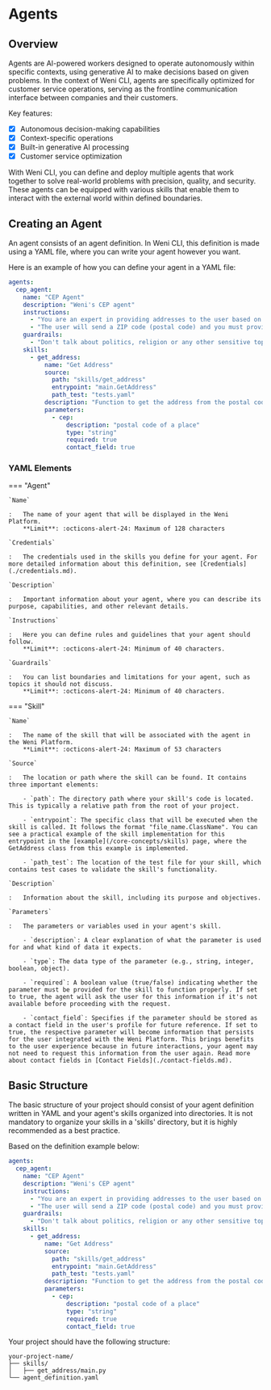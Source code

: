 # Agents

## Overview

Agents are AI-powered workers designed to operate autonomously within specific contexts, using generative AI to make decisions based on given problems. In the context of Weni CLI, agents are specifically optimized for customer service operations, serving as the frontline communication interface between companies and their customers.

Key features:

- [x] Autonomous decision-making capabilities
- [x] Context-specific operations
- [x] Built-in generative AI processing
- [x] Customer service optimization

With Weni CLI, you can define and deploy multiple agents that work together to solve real-world problems with precision, quality, and security. These agents can be equipped with various skills that enable them to interact with the external world within defined boundaries.

## Creating an Agent

An agent consists of an agent definition. In Weni CLI, this definition is made using a YAML file, where you can write your agent however you want.

Here is an example of how you can define your agent in a YAML file:

``` yaml title="agent_definition.yaml"
agents:
  cep_agent:
    name: "CEP Agent"
    description: "Weni's CEP agent"
    instructions:
      - "You are an expert in providing addresses to the user based on a postal code provided by the user"
      - "The user will send a ZIP code (postal code) and you must provide the address corresponding to this code."
    guardrails:
      - "Don't talk about politics, religion or any other sensitive topic. Keep it neutral."
    skills:
      - get_address:
          name: "Get Address"
          source: 
            path: "skills/get_address"
            entrypoint: "main.GetAddress"
            path_test: "tests.yaml"
          description: "Function to get the address from the postal code"
          parameters:
            - cep:
                description: "postal code of a place"
                type: "string"
                required: true
                contact_field: true
```

### YAML Elements

=== "Agent"

    `Name`

    :   The name of your agent that will be displayed in the Weni Platform.  
        **Limit**: :octicons-alert-24: Maximum of 128 characters

    `Credentials`

    :   The credentials used in the skills you define for your agent. For more detailed information about this definition, see [Credentials](./credentials.md).

    `Description`

    :   Important information about your agent, where you can describe its purpose, capabilities, and other relevant details.

    `Instructions`

    :   Here you can define rules and guidelines that your agent should follow.  
        **Limit**: :octicons-alert-24: Minimum of 40 characters.

    `Guardrails`

    :   You can list boundaries and limitations for your agent, such as topics it should not discuss.  
        **Limit**: :octicons-alert-24: Minimum of 40 characters.

=== "Skill"

    `Name`

    :   The name of the skill that will be associated with the agent in the Weni Platform.  
        **Limit**: :octicons-alert-24: Maximum of 53 characters

    `Source`

    :   The location or path where the skill can be found. It contains three important elements:
        
        - `path`: The directory path where your skill's code is located. This is typically a relative path from the root of your project.
        
        - `entrypoint`: The specific class that will be executed when the skill is called. It follows the format "file_name.ClassName". You can see a practical example of the skill implementation for this entrypoint in the [example](/core-concepts/skills) page, where the GetAddress class from this example is implemented.
        
        - `path_test`: The location of the test file for your skill, which contains test cases to validate the skill's functionality.

    `Description`

    :   Information about the skill, including its purpose and objectives.

    `Parameters`

    :   The parameters or variables used in your agent's skill.
        
        - `description`: A clear explanation of what the parameter is used for and what kind of data it expects.
        
        - `type`: The data type of the parameter (e.g., string, integer, boolean, object).
        
        - `required`: A boolean value (true/false) indicating whether the parameter must be provided for the skill to function properly. If set to true, the agent will ask the user for this information if it's not available before proceeding with the request.
        
        - `contact_field`: Specifies if the parameter should be stored as a contact field in the user's profile for future reference. If set to true, the respective parameter will become information that persists for the user integrated with the Weni Platform. This brings benefits to the user experience because in future interactions, your agent may not need to request this information from the user again. Read more about contact fields in [Contact Fields](./contact-fields.md).

## Basic Structure

The basic structure of your project should consist of your agent definition written in YAML and your agent's skills organized into directories. It is not mandatory to organize your skills in a 'skills' directory, but it is highly recommended as a best practice.

Based on the definition example below:

``` yaml title="agent_definition.yaml"
agents:
  cep_agent:
    name: "CEP Agent"
    description: "Weni's CEP agent"
    instructions:
      - "You are an expert in providing addresses to the user based on a postal code provided by the user"
      - "The user will send a ZIP code (postal code) and you must provide the address corresponding to this code."
    guardrails:
      - "Don't talk about politics, religion or any other sensitive topic. Keep it neutral."
    skills:
      - get_address:
          name: "Get Address"
          source: 
            path: "skills/get_address"
            entrypoint: "main.GetAddress"
            path_test: "tests.yaml"
          description: "Function to get the address from the postal code"
          parameters:
            - cep:
                description: "postal code of a place"
                type: "string"
                required: true
                contact_field: true
```

Your project should have the following structure:
```
your-project-name/
├── skills/
│   ├── get_address/main.py
└── agent_definition.yaml
```